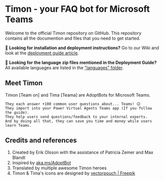 # Timon - your FAQ bot for Microsoft Teams 

Welcome to the official Timon repository on GitHub. This repository contains all the documention and files that you need to get started.

📖 **Looking for installation and deployment instructions?** Go to our Wiki and look at the [deployment guide article](https://github.com/Erithano/Timon-Your-FAQ-bot-for-Microsoft-Teams/wiki/Deployment-Guide).

💬 **Looking for the language zip files mentioned in the Deployment Guide?** All available languages are listed in the ["languages" folder](https://github.com/Erithano/Timon-Your-FAQ-bot-for-Microsoft-Teams/tree/main/languages).

## Meet Timon
 
Timon [Team on] and Tima [Teama] are AdoptBots for Microsoft Teams.

    They each answer +100 common user questions about... Teams! 😉
    They import into your Power Virtual Agents Teams app (If you follow the guide).
    They help users send questions/feedback to your internal experts.
    And by doing all that, they can save you time and money while users learn Teams.


## Credits and references

1. Created by Erik Olsson with the assistance of Patricia Zemer and Max Blandt
2. Inspired by [aka.ms/AdoptBot](aka.ms/AdoptBot)
4. Translated by multiple awesome Timon heroes
5. Timon & Tima's icons are designed by [vectorpouch |
   Freepik](https://www.freepik.com/vectorpouch)
